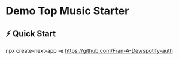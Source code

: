 # Demo Top Music Starter

## ⚡️ Quick Start

npx create-next-app -e https://github.com/Fran-A-Dev/spotify-auth

```

```
